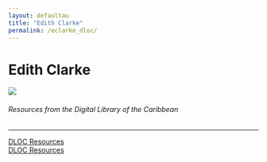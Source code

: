 ```yaml
---
layout: defaultau
title: "Edith Clarke"
permalink: /eclarke_dloc/
---
```

<!-- partial:index.partial.html -->
<div class="content">
    <h1>Edith Clarke</h1>
    <div class="quote">
        <div><img src="https://globalsocialtheory.org/wp-content/uploads/2019/07/Edith-Clarke-2.jpg.png" class="logo"></div>
    </div>
    <body>
    <h6>Resources from the Digital Library of the Caribbean</h6><hr> 
        <a href="https://www.dloc.com/AA00030283/00001/images" target="_blank">DLOC Resources</a><br>
        <a href="https://www.dloc.com/UF00099208/00063/images" target="_blank">DLOC Resources</a><br>
    </body> 
          </div>
  <!-- partial -->
<script src='https://cdnjs.cloudflare.com/ajax/libs/jquery/3.1.1/jquery.min.js'></script><script  src="{{ site.baseurl }}/assets/js/authorscript.js"></script>